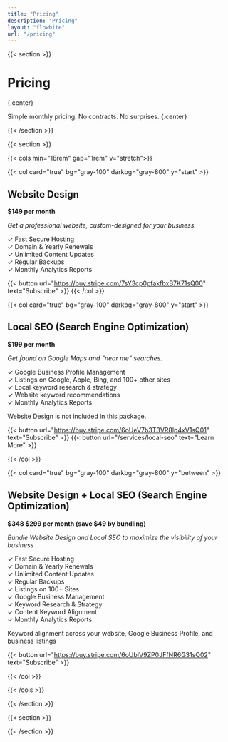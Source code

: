 ```yaml
---
title: "Pricing"
description: "Pricing"
layout: "flowbite"
url: "/pricing"
---
```


{{< section >}}

# Pricing
{.center}

Simple monthly pricing. No contracts. No surprises.
{.center}

{{< /section >}}


{{< section >}}

{{< cols min="18rem" gap="1rem" v="stretch">}}

{{< col card="true" bg="gray-100" darkbg="gray-800" y="start" >}}

## Website Design <br>

**$149 per month**

*Get a professional website, custom-designed for your business.*

✓ Fast Secure Hosting <br> ✓ Domain & Yearly Renewals <br> ✓ Unlimited Content Updates <br> ✓ Regular Backups <br> ✓ Monthly Analytics Reports

{{< button url="https://buy.stripe.com/7sY3cp0pfakfbxB7K71sQ00" text="Subscribe" >}}
{{< /col >}}

{{< col card="true" bg="gray-100" darkbg="gray-800" y="start" >}}

## Local SEO (Search Engine Optimization)

**$199 per month**

*Get found on Google Maps and "near me" searches.*

✓ Google Business Profile Management <br> ✓ Listings on Google, Apple, Bing, and 100+ other sites <br> ✓ Local keyword research & strategy <br> ✓ Website keyword recommendations <br> ✓ Monthly Analytics Reports

Website Design is not included in this package.

{{< button url="https://buy.stripe.com/6oUeV7b3T3VR8lp4xV1sQ01" text="Subscribe" >}} {{< button url="/services/local-seo" text="Learn More" >}}

{{< /col >}}

{{< col card="true" bg="gray-100" darkbg="gray-800" y="between" >}}

## Website Design + Local SEO (Search Engine Optimization)
**~~$348~~ $299 per month (save $49 by bundling)**

*Bundle Website Design and Local SEO to maximize the visibility of your business*

✓ Fast Secure Hosting <br> ✓ Domain & Yearly Renewals <br> ✓ Unlimited Content Updates <br> ✓ Regular Backups <br> ✓ Listings on 100+ Sites <br>  ✓ Google Business Management <br> ✓ Keyword Research & Strategy <br> ✓ Content Keyword Alignment <br> ✓ Monthly Analytics Reports

Keyword alignment across your website, Google Business Profile, and business listings

{{< button url="https://buy.stripe.com/6oUbIV9ZP0JFfNR6G31sQ02" text="Subscribe" >}}

{{< /col >}}

{{< /cols >}}

{{< /section >}}

{{< section >}}

{{< /section >}}
